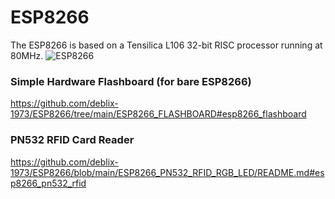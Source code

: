 # ESP8266
The ESP8266 is based on a Tensilica L106 32-bit RISC processor running at 80MHz.
![ESP8266](https://github.com/user-attachments/assets/29586807-473e-45cf-a90e-4f5455e8a8fd)
### Simple Hardware Flashboard (for bare ESP8266)
https://github.com/deblix-1973/ESP8266/tree/main/ESP8266_FLASHBOARD#esp8266_flashboard
### PN532 RFID Card Reader
https://github.com/deblix-1973/ESP8266/blob/main/ESP8266_PN532_RFID_RGB_LED/README.md#esp8266_pn532_rfid
